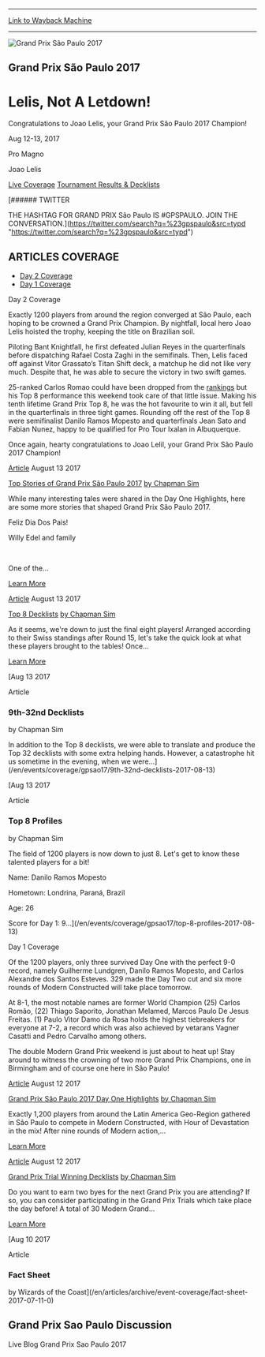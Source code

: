 
---
[Link to Wayback Machine](https://web.archive.org/web/20170814172539/http://magic.wizards.com/en/events/coverage/gpsao17)

[_metadata_:generator]:- "Drupal 7 (http://drupal.org)"
[_metadata_:node]:- "1179971"
[_metadata_:source]:- "div-block-system-main"
[_metadata_:title]:- "Grand Prix São Paulo 2017"
[_metadata_:wayback_capture_timestamp]:- "2017-08-14 17:25:39"
[_metadata_:wayback_raw_url]:- "https://web.archive.org/web/20170814172539id_/http://magic.wizards.com/en/events/coverage/gpsao17"
[_metadata_:wayback_url]:- "http://magic.wizards.com/en/events/coverage/gpsao17"
---










![Grand Prix São Paulo 2017](https://media.magic.wizards.com/gpsao17_trophy.jpg)




Grand Prix São Paulo 2017
-------------------------


Lelis, Not A Letdown!
=====================




Congratulations to Joao Lelis, your Grand Prix São Paulo 2017 Champion!






Aug 12-13, 2017


Pro Magno



Joao Lelis













[Live Coverage](/en/events/coverage/gpsao17) [Tournament Results & Decklists](/en/events/coverage/gpsao17/tournament-results-and-decklists) 








[###### TWITTER


THE HASHTAG FOR GRAND PRIX São Paulo IS #GPSPAULO. JOIN THE CONVERSATION.](https://twitter.com/search?q=%23gpspaulo&src=typd "https://twitter.com/search?q=%23gpspaulo&src=typd")



ARTICLES COVERAGE
-----------------




* [Day 2 Coverage](#tabs-0)
* [Day 1 Coverage](#tabs-1)


Day 2 Coverage



Exactly 1200 players from around the region converged at São Paulo, each hoping to be crowned a Grand Prix Champion. By nightfall, local hero Joao Lelis hoisted the trophy, keeping the title on Brazilian soil.


Piloting Bant Knightfall, he first defeated Julian Reyes in the quarterfinals before dispatching Rafael Costa Zaghi in the semifinals. Then, Lelis faced off against Vitor Grassato’s Titan Shift deck, a matchup he did not like very much. Despite that, he was able to secure the victory in two swift games.


25-ranked Carlos Romao could have been dropped from the [rankings](http://magic.wizards.com/en/content/top-25-rankings-top-players-coverage-events) but his Top 8 performance this weekend took care of that little issue. Making his tenth lifetime Grand Prix Top 8, he was the hot favourite to win it all, but fell in the quarterfinals in three tight games. Rounding off the rest of the Top 8 were semifinalist Danilo Ramos Mopesto and quarterfinals Jean Sato and Fabian Nunez, happy to be qualified for Pro Tour Ixalan in Albuquerque.


Once again, hearty congratulations to Joao Lelil, your Grand Prix São Paulo 2017 Champion!








[Article](/en/events/coverage/gpsao17/top-stories-2017-08-13)
 August 13 2017 


[Top Stories of Grand Prix São Paulo 2017](/en/events/coverage/gpsao17/top-stories-2017-08-13)
[by Chapman Sim](/en/events/coverage/gpsao17/top-stories-2017-08-13)

While many interesting tales were shared in the Day One Highlights, here are some more stories that shaped Grand Prix São Paulo 2017.

Feliz Dia Dos Pais!

Willy Edel and family

 

One of the...


[Learn More](/en/events/coverage/gpsao17/top-stories-2017-08-13)










[Article](/en/events/coverage/gpsao17/top-8-decklists-2017-08-13)
 August 13 2017 


[Top 8 Decklists](/en/events/coverage/gpsao17/top-8-decklists-2017-08-13)
[by Chapman Sim](/en/events/coverage/gpsao17/top-8-decklists-2017-08-13)

As it seems, we're down to just the final eight players! Arranged according to their Swiss standings after Round 15, let's take the quick look at what these players brought to the tables! Once...


[Learn More](/en/events/coverage/gpsao17/top-8-decklists-2017-08-13)










[Aug
13
2017




Article



### 9th-32nd Decklists


by Chapman Sim




 In addition to the Top 8 decklists, we were able to translate and produce the Top 32 decklists with some extra helping hands. However, a catastrophe hit us sometime in the evening, when we were...](/en/events/coverage/gpsao17/9th-32nd-decklists-2017-08-13)


[Aug
13
2017




Article



### Top 8 Profiles


by Chapman Sim




 The field of 1200 players is now down to just 8. Let's get to know these talented players for a bit!



Name: Danilo Ramos Mopesto

Hometown: Londrina, Paraná, Brazil

Age: 26

Score for Day 1: 9...](/en/events/coverage/gpsao17/top-8-profiles-2017-08-13)





Day 1 Coverage



Of the 1200 players, only three survived Day One with the perfect 9-0 record, namely Guilherme Lundgren, Danilo Ramos Mopesto, and Carlos Alexandre dos Santos Esteves. 329 made the Day Two cut and six more rounds of Modern Constructed will take place tomorrow.


At 8-1, the most notable names are former World Champion (25) Carlos Romão, (22) Thiago Saporito, Jonathan Melamed, Marcos Paulo De Jesus Freitas. (1) Paulo Vitor Damo da Rosa holds the highest tiebreakers for everyone at 7-2, a record which was also achieved by vetarans Vagner Casatti and Pedro Carvalho among others.


The double Modern Grand Prix weekend is just about to heat up! Stay around to witness the crowning of two more Grand Prix Champions, one in Birmingham and of course one here in São Paulo!








[Article](/en/events/coverage/gpsao17/day-1-highlights-2017-08-12)
 August 12 2017 


[Grand Prix São Paulo 2017 Day One Highlights](/en/events/coverage/gpsao17/day-1-highlights-2017-08-12)
[by Chapman Sim](/en/events/coverage/gpsao17/day-1-highlights-2017-08-12)

Exactly 1,200 players from around the Latin America Geo-Region gathered in São Paulo to compete in Modern Constructed, with Hour of Devastation in the mix! After nine rounds of Modern action,...


[Learn More](/en/events/coverage/gpsao17/day-1-highlights-2017-08-12)










[Article](/en/events/coverage/gpsao17/trial-winning-decklists-2017-08-12)
 August 12 2017 


[Grand Prix Trial Winning Decklists](/en/events/coverage/gpsao17/trial-winning-decklists-2017-08-12)
[by Chapman Sim](/en/events/coverage/gpsao17/trial-winning-decklists-2017-08-12)

Do you want to earn two byes for the next Grand Prix you are attending? If so, you can consider participating in the Grand Prix Trials which take place the day before! A total of 30 Modern Grand...


[Learn More](/en/events/coverage/gpsao17/trial-winning-decklists-2017-08-12)










[Aug
10
2017




Article



### Fact Sheet


by Wizards of the Coast](/en/articles/archive/event-coverage/fact-sheet-2017-07-11-0)









Grand Prix Sao Paulo Discussion
-------------------------------


Live Blog Grand Prix Sao Paulo 2017
 







